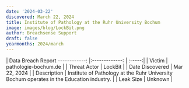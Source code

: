 ```yaml
---
date: '2024-03-22'
discovered: March 22, 2024
title: Institute of Pathology at the Ruhr University Bochum
image: images/blog/LockBit.png
author: Breachsense Support
draft: false
yearmonths: 2024/march
---
```



| Data Breach Report
------------:     |:-------------:    | :-----:|
| Victim      | pathologie-bochum.de      | 
| Threat Actor      | LockBit      | 
| Date Discovered      | Mar 22, 2024      | 
| Description      | Institute of Pathology at the Ruhr University Bochum operates in the Education industry.      | 
| Leak Size      | Unknown      | 

